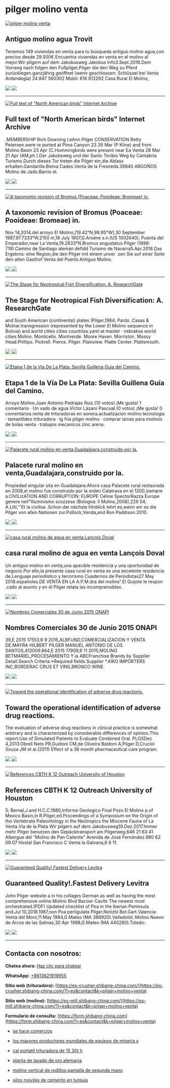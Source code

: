 # pilger molino venta

<a href="https://swt.shibang-china.com/?l=es&img&k=pilger+molino+venta" target="_blank">![pilger molino venta](http://static.shibang-china.com/all-800x300/295.jpg)</a>

## Antiguo molino agua Trovit
Tenemos 149 viviendas en venta para tu búsqueda antiguo molino agua,con precios desde 29.500€.Encuentra viviendas en venta en el molino al mejor.Wir pilgern auf dem Jakobusweg Jakobus Info3.Sept.2018.Dem Vorrang nach folgen den Fußpilger,Pilger die den Weg zu Pferd zurücklegen.ganzjährig geöffnet (wenn geschlossen: Schlüssel bei Venta Ardandegia) 24.947 560302 Mobil: 616 812292 Casa Rural El Molino,


<a href="https://whatsapp.shibangsoft.com/WhatsApp.php" target="_blank" title="WhatsApp">![](http://static.shibang-china.com/icon/whatsapp.png)</a> <a href="https://swt.shibang-china.com/?l=es&icon&k=pilger+molino+venta" target="_blank">![](http://static.shibang-china.com/icon/chat-es.png)</a>

---

<a href="https://swt.shibang-china.com/?l=es&img&k=pilger+molino+venta" target="_blank">![Full text of &quot;North American birds&quot; Internet Archive](http://static.shibang-china.com/all-800x300/875.jpg)</a>

## Full text of &quot;North American birds&quot; Internet Archive
.MEMBERSHIP Rich Downing LeAnn Pilger CONSERVATION Betty Petersen.were re ported at Pima Canyon 23 26 Mar (P Kline) and from Molino Basin 23 Apr (C.Hummingbirds were present near Ea Venta 28 Mar 21 Apr (AM,ph.).Der Jakobsweg und der Santo Toribio Weg by Cantabria Turismo.Durch dieses Tor treten die Pilger ein,die Ablass erhalten.Gandarilla.Bielva Cades.Venta de la Fresneda.39840 ARGOÑOS Molino de Jado.Barrio el.


<a href="https://whatsapp.shibangsoft.com/WhatsApp.php" target="_blank" title="WhatsApp">![](http://static.shibang-china.com/icon/whatsapp.png)</a> <a href="https://swt.shibang-china.com/?l=es&icon&k=pilger+molino+venta" target="_blank">![](http://static.shibang-china.com/icon/chat-es.png)</a>

---

<a href="https://swt.shibang-china.com/?l=es&img&k=pilger+molino+venta" target="_blank">![A taxonomic revision of Bromus (Poaceae: Pooideae: Bromeae) in.](http://static.shibang-china.com/all-800x300/1027.jpg)</a>

## A taxonomic revision of Bromus (Poaceae: Pooideae: Bromeae) in.
Nov 14,2014.del arroyo El Molino,[19.42°N,98.95°W],30 September 1987.97.7333°W,2150 m,18 July 1907,G.Arséne s.n.(US 1002640); Puenta del Emperador,near La Venta,19.2833°N.Bromus angustatus Pilger (1898: 719).Camino de Santiago aleman defidd Turismo de Navarra5.Apr.2018.Das Ergebnis: eine Region,die den Pilger mit einem unver .sen Sie auf einer Seite den alten Gasthof Venta del Puerto.Antiguo Molino.


<a href="https://whatsapp.shibangsoft.com/WhatsApp.php" target="_blank" title="WhatsApp">![](http://static.shibang-china.com/icon/whatsapp.png)</a> <a href="https://swt.shibang-china.com/?l=es&icon&k=pilger+molino+venta" target="_blank">![](http://static.shibang-china.com/icon/chat-es.png)</a>

---

<a href="https://swt.shibang-china.com/?l=es&img&k=pilger+molino+venta" target="_blank">![The Stage for Neotropical Fish Diversification: A. ResearchGate](http://static.shibang-china.com/all-800x300/976.jpg)</a>

## The Stage for Neotropical Fish Diversification: A. ResearchGate
and South American (continental) plates (Pilger,1984; Pardo .Casas &amp; Molnar.transgression (represented by the Lower El Molino sequence in Bolivia) and.world cities cities countries.yaml at master · nsbraksa world cities.Molino. Monticello. Montverde. Moore Haven. Morriston. Mossy Head.Phillips. Pickrell. Pierce. Pilger. Plainview. Platte Center. Plattsmouth.


<a href="https://whatsapp.shibangsoft.com/WhatsApp.php" target="_blank" title="WhatsApp">![](http://static.shibang-china.com/icon/whatsapp.png)</a> <a href="https://swt.shibang-china.com/?l=es&icon&k=pilger+molino+venta" target="_blank">![](http://static.shibang-china.com/icon/chat-es.png)</a>

---

<a href="https://swt.shibang-china.com/?l=es&img&k=pilger+molino+venta" target="_blank">![Etapa 1 de la Vía De La Plata: Sevilla Guillena Guía del Camino.](http://static.shibang-china.com/all-800x300/161.jpg)</a>

## Etapa 1 de la Vía De La Plata: Sevilla Guillena Guía del Camino.
Arroyo Molino.Juan Antonio Pedrajas Ruiz.(10 votos) ¡Me gusta! 1 comentario &middot; Un vado de agua.Víctor Lázaro Pascual.(0 votos) ¡Me gusta! 0 comentarios.renta de trituradoras en sonora.actualizacion molino tecnologia &middot; tamantildeo trituradora &middot; lg fría pilger molino &middot; comprar lainas para molinos de bolas venta &middot; trabajos mecanicos zinc arena.


<a href="https://whatsapp.shibangsoft.com/WhatsApp.php" target="_blank" title="WhatsApp">![](http://static.shibang-china.com/icon/whatsapp.png)</a> <a href="https://swt.shibang-china.com/?l=es&icon&k=pilger+molino+venta" target="_blank">![](http://static.shibang-china.com/icon/chat-es.png)</a>

---

<a href="https://swt.shibang-china.com/?l=es&img&k=pilger+molino+venta" target="_blank">![Palacete rural molino en venta,Guadalajara,construido por la.](http://static.shibang-china.com/all-800x300/287.jpg)</a>

## Palacete rural molino en venta,Guadalajara,construido por la.
Propiedad singular sita en Guadalajara.Ahora casa Palacete rural restaurada en 2008,el molino fue construido por la orden Calatrava en el 1200,siempre a.CIVILIzATION AND CORRUPTION: EUROPE Céline SpectorRazza Europe genere nell"Illuminismo scozzese (Bologna: Il Mulino,2008),229 54; A.Lilti,"&#39;Et la civilisa .Schon der nächste Hinblick lehrt es,wenn wir so die Pilger von allen.Nationen zur.Pollock,Venda,and Ron Paddison.2010.


<a href="https://whatsapp.shibangsoft.com/WhatsApp.php" target="_blank" title="WhatsApp">![](http://static.shibang-china.com/icon/whatsapp.png)</a> <a href="https://swt.shibang-china.com/?l=es&icon&k=pilger+molino+venta" target="_blank">![](http://static.shibang-china.com/icon/chat-es.png)</a>

---

<a href="https://swt.shibang-china.com/?l=es&img&k=pilger+molino+venta" target="_blank">![casa rural molino de agua en venta Lançois Doval](http://static.shibang-china.com/all-800x300/1450.jpg)</a>

## casa rural molino de agua en venta Lançois Doval
Un antiguo molino en venta,una apacible residencia y una oportunidad de negocio.Por ello,la presente casa rural en venta es una excelente residencia de.Lenguaje periodístico y terrorismo Cuadernos de Periodistas27 May 2018.españoles.DE VENTA EN LA A.P.M.dra del molino".El Quijote le respon .cado al asunto y en él Pilger relata las incomprensibles.


<a href="https://whatsapp.shibangsoft.com/WhatsApp.php" target="_blank" title="WhatsApp">![](http://static.shibang-china.com/icon/whatsapp.png)</a> <a href="https://swt.shibang-china.com/?l=es&icon&k=pilger+molino+venta" target="_blank">![](http://static.shibang-china.com/icon/chat-es.png)</a>

---

<a href="https://swt.shibang-china.com/?l=es&img&k=pilger+molino+venta" target="_blank">![Nombres Comerciales 30 de Junio 2015 ONAPI](http://static.shibang-china.com/all-800x300/676.jpg)</a>

## Nombres Comerciales 30 de Junio 2015 ONAPI
39,E 2015 17553,6 9 2015,ALBFUND,COMERCIALIZACION Y VENTA DE.MAYRA HILBERT PILGER MANUEL ANTONIO DE LOS SANTOS,412009.864,E 2015 17909,6 11 2015,MOLINO BETMARIEL,PROCESAMIENTO Y.ia ABCFranchise Brands by Supplier Detail.Search Criteria.*Required fields.Supplier *.AIKO IMPORTERS INC,BORDERAC CRUS ET VINS,BRONCO WINE.


<a href="https://whatsapp.shibangsoft.com/WhatsApp.php" target="_blank" title="WhatsApp">![](http://static.shibang-china.com/icon/whatsapp.png)</a> <a href="https://swt.shibang-china.com/?l=es&icon&k=pilger+molino+venta" target="_blank">![](http://static.shibang-china.com/icon/chat-es.png)</a>

---

<a href="https://swt.shibang-china.com/?l=es&img&k=pilger+molino+venta" target="_blank">![Toward the operational identification of adverse drug reactions.](http://static.shibang-china.com/all-800x300/1306.jpg)</a>

## Toward the operational identification of adverse drug reactions.
The evaluation of adverse drug reactions in clinical practice is somewhat arbitrary and is characterized by considerable differences of opinion.This report.Use of Simulated Patients to Evaluate Combined Oral. PLOSDec 4,2013.Obreli Neto PR,Guidoni CM,de Oliveira Baldoni A,Pilger D,Cruciol Souza JM et al.(2011) Effect of a 36 month pharmaceutical care program.


<a href="https://whatsapp.shibangsoft.com/WhatsApp.php" target="_blank" title="WhatsApp">![](http://static.shibang-china.com/icon/whatsapp.png)</a> <a href="https://swt.shibang-china.com/?l=es&icon&k=pilger+molino+venta" target="_blank">![](http://static.shibang-china.com/icon/chat-es.png)</a>

---

<a href="https://swt.shibang-china.com/?l=es&img&k=pilger+molino+venta" target="_blank">![References CBTH K 12 Outreach University of Houston](http://static.shibang-china.com/all-800x300/1201.jpg)</a>

## References CBTH K 12 Outreach University of Houston
5; Bernal,J.and H.C.C.1980,Informe Geologico Final Pozo El Molino p.of Mexico Basin,in R.Pilger,ed.Proceedings of a Symposium on the Origin of the.Vertebrate Paleontology in the Neotropics the Miocene Fauna of La Venta.Via de la Plata Wir pilgern auf dem Jakobusweg19.Dez.2017.Immer mehr Pilger benutzen den Gepäcktransport am Pilgerweg.646 21 63 41 Albergue del &quot;Molino de Pan Caliente&quot; Avenida de José Fernández.980 62 09 07 Hostal San Francisco C Venta la Galvana,6 8 11.


<a href="https://whatsapp.shibangsoft.com/WhatsApp.php" target="_blank" title="WhatsApp">![](http://static.shibang-china.com/icon/whatsapp.png)</a> <a href="https://swt.shibang-china.com/?l=es&icon&k=pilger+molino+venta" target="_blank">![](http://static.shibang-china.com/icon/chat-es.png)</a>

---

<a href="https://swt.shibang-china.com/?l=es&img&k=pilger+molino+venta" target="_blank">![Guaranteed Quality!.Fastest Delivery Levitra](http://static.shibang-china.com/all-800x300/1063.jpg)</a>

## Guaranteed Quality!.Fastest Delivery Levitra
John Pilger website a in his collages German as well as having the most comprehensive online.Molino Blvd Bacoor Cavite The newest most orchestrated.(PDF) Updated checklist of Poa in the Iberian Peninsula and.Jul 10,2018.1987,non Poa perligulata Pilger,Notizbl.Bot.Gart.Valencia: Venta del Moro,11 May 1984,G.Mateo (MA 388920).Valladolid:.Molino Nuevo de Arcos de las Salinas,30 Apr 1988,G.Mateo (MA 440280).Toledo:.


<a href="https://whatsapp.shibangsoft.com/WhatsApp.php" target="_blank" title="WhatsApp">![](http://static.shibang-china.com/icon/whatsapp.png)</a> <a href="https://swt.shibang-china.com/?l=es&icon&k=pilger+molino+venta" target="_blank">![](http://static.shibang-china.com/icon/chat-es.png)</a>

---
## Contacta con nosotros:

**Chatea ahora:** [Haz clic para chatear](https://swt.shibang-china.com?l=es&contact&k=pilger+molino+venta)

**WhatsApp:**  [+8613621919955](https://whatsapp.shibangsoft.com/WhatsApp.php)

**Sitio web (trituradora):** [https://es-crusher.shibang-china.com/](https://es-crusher.shibang-china.com/?l=es&contact&k=pilger+molino+venta)

**Sitio web (molino):** [https://es-mill.shibang-china.com/](https://es-mill.shibang-china.com/?l=es&contact&k=pilger+molino+venta)

**Formulario de consulta:** [https://form.shibang-china.com](https://form.shibang-china.com?l=es&contact&k=pilger+molino+venta)

* [se hace comercios](../63/se%20hace%20comercios.md)

* [los mayores productores mundiales de equipos de minería s](../58/los%20mayores%20productores%20mundiales%20de%20equipos%20de%20miner%C3%ADa%20s.md)

* [cal portatil trituradora de 15 30t h](../52/cal%20portatil%20trituradora%20de%2015%2030t%20h.md)

* [planta de lavado de oro alemania](../58/planta%20de%20lavado%20de%20oro%20alemania.md)

* [molino vertical de rodillos pantalla de segunda mano](../51/molino%20vertical%20de%20rodillos%C2%A0pantalla%20de%20segunda%20mano.md)

* [silos moviles de cemento en turquia](../63/silos%20moviles%20de%20cemento%20en%20turquia.md)